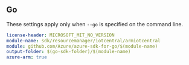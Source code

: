 ## Go

These settings apply only when `--go` is specified on the command line.

``` yaml $(go) && $(track2)
license-header: MICROSOFT_MIT_NO_VERSION
module-name: sdk/resourcemanager/iotcentral/armiotcentral
module: github.com/Azure/azure-sdk-for-go/$(module-name)
output-folder: $(go-sdk-folder)/$(module-name)
azure-arm: true
```
